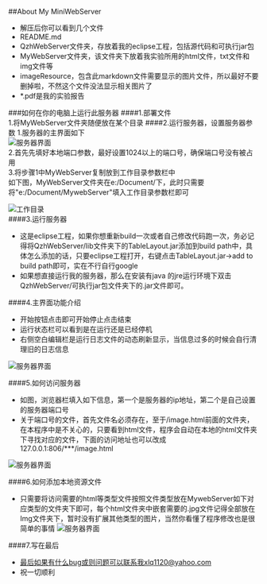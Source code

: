 ##About My MiniWebServer 
* 解压后你可以看到几个文件
* README.md
* QzhWebServer文件夹，存放着我的eclipse工程，包括源代码和可执行jar包
* MyWebServer文件夹，该文件夹下放着我实验所用的html文件，txt文件和img文件等
* imageResource，包含此markdown文件需要显示的图片文件，所以最好不要删掉啦，不然这个文件没法显示相关图片了
* *.pdf是我的实验报告 

###如何在你的电脑上运行此服务器 
####1.部署文件  
1.将MyWebServer文件夹随便放在某个目录 
####2.运行服务器，设置服务器参数 
1.服务器的主界面如下  
![服务器界面]( "./imageResource/WebMain.jpg" "这是主界面")  
2.首先先填好本地端口参数，最好设置1024以上的端口号，确保端口号没有被占用  
3.将步骤1中MyWebServer复制放到工作目录参数栏中  
如下图，MyWebServer文件夹在e:/Document/下，此时只需要将"e:/Document/MywebServer"填入工作目录参数栏即可

![工作目录]( "./imageResource/WorkDirectory.jpg" "这是工作目录")  
####3.运行服务器
* 这是eclipse工程，如果你想重新build一次或者自己修改代码跑一次，务必记得将QzhWebServer/lib文件夹下的TableLayout.jar添加到build path中，具体怎么添加的话，只要eclipse工程打开，右键点击TableLayout.jar->add to build path即可，实在不行自行google
* 如果想直接运行我的服务器，那么在安装有java 的jre运行环境下双击QzhWebServer/可执行jar包文件夹下的.jar文件即可。  

####4.主界面功能介绍  
* 开始按钮点击即可开始停止点击结束
* 运行状态栏可以看到是在运行还是已经停机
* 右侧空白编辑栏是运行日志文件的动态刷新显示，当信息过多的时候会自行清理旧的日志信息  

![服务器界面]( "./imageResource/WebMain.jpg" "这是主界面")  

####5.如何访问服务器
* 如图，浏览器栏填入如下信息，第一个是服务器的ip地址，第二个是自己设置的服务器端口号
* 关于端口号的文件，首先文件名必须存在，至于/image.html前面的文件夹，在本程序中是不关心的，只要看到html文件，程序会自动在本地的html文件夹下寻找对应的文件，下面的访问地址也可以改成 127.0.0.1:806/***/image.html

![服务器界面]( "./imageResource/AccessServer.jpg" "这是主界面")  

####6.如何添加本地资源文件  
* 只需要将访问需要的html等类型文件按照文件类型放在MywebServer如下对应类型的文件夹下即可，每个html文件夹中嵌套需要的.jpg文件记得全部放在Img文件夹下，暂时没有扩展其他类型的图片，当然你看懂了程序修改也是很简单的事情 
![服务器界面]( "./imageResource/resource.jpg" "这是主界面") 

####7.写在最后  

* 最后如果有什么bug或则问题可以联系我xlq1120@yahoo.com
* 祝一切顺利
